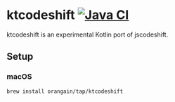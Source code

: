 # ktcodeshift [![Java CI](https://github.com/orangain/ktcodeshift/actions/workflows/java_ci.yaml/badge.svg)](https://github.com/orangain/ktcodeshift/actions/workflows/java_ci.yaml)
ktcodeshift is an experimental Kotlin port of jscodeshift.

## Setup

### macOS

```
brew install orangain/tap/ktcodeshift
```
